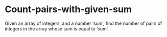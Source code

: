 # Count-pairs-with-given-sum
Given an array of integers, and a number ‘sum’, find the number of pairs of integers in the array whose sum is equal to ‘sum’.
